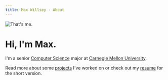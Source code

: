 ```yaml
---
title: Max Willsey - About
---
```


![That's me.](/assets/max.jpg)

# Hi, I'm Max.

I'm a senior [Computer Science](https://www.scs.cmu.edu) major at 
[Carnegie Mellon University](http://www.cmu.edu).

Read more about some [projects](/projects) I've worked on or check out my
[resume](/assets/resume.pdf) for the short version.
